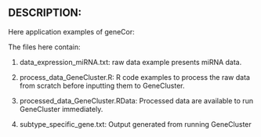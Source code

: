 DESCRIPTION:
---
Here application examples of geneCor:

The files here contain:
1. data_expression_miRNA.txt: raw data example presents miRNA data.

2. process_data_GeneCluster.R: R code examples to process the raw data from scratch before inputting them to GeneCluster.

3. processed_data_GeneCluster.RData:  Processed data are available to run GeneCluster immediately.

4. subtype_specific_gene.txt: Output generated from running GeneCluster
